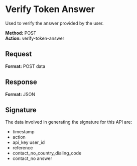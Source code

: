 # Verify Token Answer

Used to verify the answer provided by the user.

**Method:** POST  
**Action:** verify-token-answer

## Request

**Format:** POST data

## Response

**Format:** JSON

## Signature

The data involved in generating the signature for this API are: 

* timestamp
* action
* api\_key user\_id
* reference
* contact\_no\_country\_dialing\_code
* contact\_no answer

